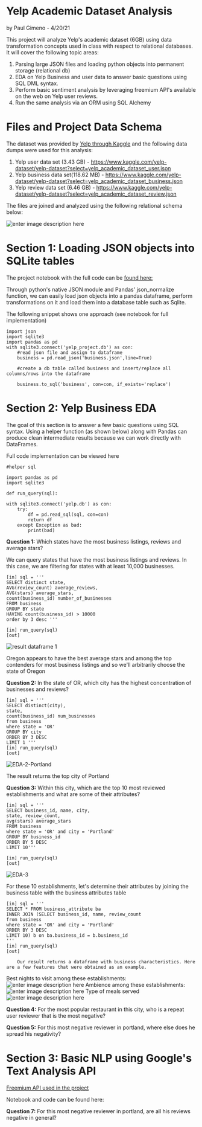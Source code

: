 #  Yelp Academic Dataset  Analysis
by Paul Gimeno - 4/20/21

This project will analyze Yelp's academic dataset (6GB) using data transformation concepts used in class with respect to relational databases. It will cover the following topic areas:

 1. Parsing large JSON files and loading python objects into permanent storage (relational db)
 2. EDA on Yelp Business and user data to answer basic questions using SQL DML syntax.
 3. Perform basic sentiment analysis by leveraging freemium API's available on the web on Yelp user reviews.
 4. Run the same analysis via an ORM using SQL Alchemy



# Files and Project Data Schema

The dataset was provided by [Yelp through Kaggle](https://www.kaggle.com/yelp-dataset/yelp-dataset?select=yelp_academic_dataset_business.json) and the following data dumps were used for this analysis:

1. Yelp user data set (3.43 GB) - https://www.kaggle.com/yelp-dataset/yelp-dataset?select=yelp_academic_dataset_user.json
2. Yelp business data set(118.62 MB) - https://www.kaggle.com/yelp-dataset/yelp-dataset?select=yelp_academic_dataset_business.json
3. Yelp review data set (6.46 GB) - https://www.kaggle.com/yelp-dataset/yelp-dataset?select=yelp_academic_dataset_review.json

The files are joined and analyzed using the following relational schema below: 

![enter image description here](https://i.ibb.co/KzdMNLB/schema.png)


# Section 1: Loading JSON objects into SQLite tables 

The project notebook with the full code can be [found here:](https://github.com/GWU-DBMS-For-Analytics/PGimeno_Yelp/blob/ffc088871ec8acc0c7f9112c74cc4cdcb0e63657/1%20-%20Data%20Transformation%20and%20Loading.ipynb)

Through python's native JSON module and Pandas' json_normalize function, we can easily load json objects into a pandas dataframe, perform transformations on it and load them into a database table such as Sqlite.

The following snippet shows one approach (see notebook for full implementation)
 

    import json
    import sqlite3
    import pandas as pd
    with sqlite3.connect('yelp_project.db') as con:
	    #read json file and assign to dataframe
	    business = pd.read_json('business.json',line=True)
	    
	    #create a db table called business and insert/replace all columns/rows into the dataframe
	    
	    business.to_sql('business', con=con, if_exists='replace')

	
	    

  

# Section 2: Yelp Business EDA

The goal of this section is to answer a few basic questions using SQL syntax. Using a helper function (as shown below) along with Pandas can produce clean intermediate results because we can work directly with DataFrames.

Full code implementation can be viewed here

    #helper sql  
    
    import pandas as pd
    import sqlite3
    
    def run_query(sql):
  
    with sqlite3.connect('yelp.db') as con:
        try:
            df = pd.read_sql(sql, con=con)
            return df
        except Exception as bad:
            print(bad)

   
**Question 1:** Which states have the most business listings, reviews and average stars?

We can query states that have the most business listings and reviews. In this case, we are filtering for states with at least 10,000 businesses.

    [in] sql = '''
    SELECT distinct state, 
    AVG(review_count) average_reviews, 
    AVG(stars) average_stars, 
    count(business_id) number_of_businesses 
    FROM business 
    GROUP BY state
    HAVING count(business_id) > 10000
    order by 3 desc '''
    
    [in] run_query(sql)
    [out] 
   

 ![result dataframe 1](https://i.ibb.co/6bwKxj0/EDA-most-states.png)

Oregon appears to have the best average stars and among the top contenders for most business listings and so we'll arbitrarily choose the state of Oregon

**Question 2:** In the state of OR, which city has the highest concentration of businesses and reviews?

    [in] sql = '''
    SELECT distinct(city), 
    state, 
    count(business_id) num_businesses
    from business
    where state = 'OR'
    GROUP BY city
    ORDER BY 3 DESC
    LIMIT 1 '''
    [in] run_query(sql)
    [out]
![EDA-2-Portland](https://i.ibb.co/QJLxjRD/EDA-2-Portland.png)

The result returns the top city of Portland

**Question 3:** Within this city, which are the top 10 most reviewed establishments and what are some of their attributes?

    [in] sql = '''
    SELECT business_id, name, city, 
    state, review_count, 
    avg(stars) average_stars
    FROM business
    where state = 'OR' and city = 'Portland'
    GROUP BY business_id
    ORDER BY 5 DESC
    LIMIT 10'''
    
    [in] run_query(sql)
    [out]
    

![EDA-3](https://i.ibb.co/1nDSdrM/EDA-3-Top-In-Portland.png)

For these 10 establishments, let's determine their attributes by joining the business table with the business attributes table

    [in] sql = '''
    SELECT * FROM business_attribute ba
    INNER JOIN (SELECT business_id, name, review_count
    from business 
    where state = 'OR' and city = 'Portland'
    ORDER BY 3 DESC
    LIMIT 10) b on ba.business_id = b.business_id
    '''
    [in] run_query(sql)
    [out] 

		Our result returns a dataframe with business characteristics. Here are a few features that were obtained as an example.

Best nights to visit among these establishments:
![enter image description here](https://i.ibb.co/jy0jxrD/EDA-best-nights.png)
Ambience among these establishments:
![enter image description here](https://i.ibb.co/KXk9D9b/EDA-business-ambience.png)
Type of meals served
![enter image description here](https://i.ibb.co/DDTnSzk/EDA-Good-For-Meal.png)
    

**Question 4:** For the most popular restaurant in this city, who is a repeat user reviewer that is the most negative?

**Question 5:** For this most negative reviewer in portland, where else does he spread his negativity?


# Section 3: Basic NLP using Google's Text Analysis API

[Freemium API used in the project](https://rapidapi.com/insights-ml-insights-ml-default/api/google-text-analysis) 

Notebook and code can be found here:

**Question 7:** For this most negative reviewer in portland, are all his reviews negative in general? 


